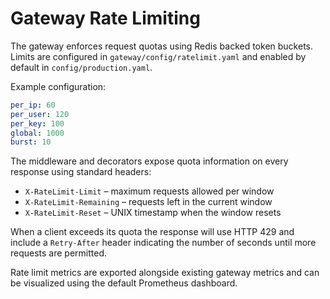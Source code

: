 # Gateway Rate Limiting

The gateway enforces request quotas using Redis backed token buckets. Limits are
configured in `gateway/config/ratelimit.yaml` and enabled by default in
`config/production.yaml`.

Example configuration:

```yaml
per_ip: 60
per_user: 120
per_key: 100
global: 1000
burst: 10
```

The middleware and decorators expose quota information on every response using
standard headers:

* `X-RateLimit-Limit` – maximum requests allowed per window
* `X-RateLimit-Remaining` – requests left in the current window
* `X-RateLimit-Reset` – UNIX timestamp when the window resets

When a client exceeds its quota the response will use HTTP 429 and include a
`Retry-After` header indicating the number of seconds until more requests are
permitted.

Rate limit metrics are exported alongside existing gateway metrics and can be
visualized using the default Prometheus dashboard.
